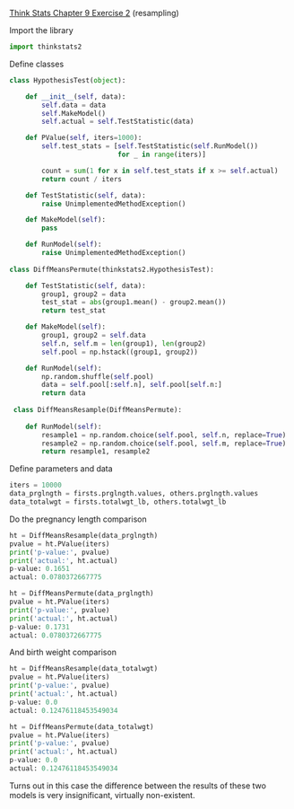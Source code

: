 [Think Stats Chapter 9 Exercise 2](http://greenteapress.com/thinkstats2/html/thinkstats2010.html#toc90) (resampling)

Import the library
```python
import thinkstats2
```
Define classes
```python
class HypothesisTest(object):

    def __init__(self, data):
        self.data = data
        self.MakeModel()
        self.actual = self.TestStatistic(data)

    def PValue(self, iters=1000):
        self.test_stats = [self.TestStatistic(self.RunModel()) 
                           for _ in range(iters)]

        count = sum(1 for x in self.test_stats if x >= self.actual)
        return count / iters

    def TestStatistic(self, data):
        raise UnimplementedMethodException()

    def MakeModel(self):
        pass

    def RunModel(self):
        raise UnimplementedMethodException()
        
class DiffMeansPermute(thinkstats2.HypothesisTest):

    def TestStatistic(self, data):
        group1, group2 = data
        test_stat = abs(group1.mean() - group2.mean())
        return test_stat

    def MakeModel(self):
        group1, group2 = self.data
        self.n, self.m = len(group1), len(group2)
        self.pool = np.hstack((group1, group2))

    def RunModel(self):
        np.random.shuffle(self.pool)
        data = self.pool[:self.n], self.pool[self.n:]
        return data
        
 class DiffMeansResample(DiffMeansPermute):
    
    def RunModel(self):
        resample1 = np.random.choice(self.pool, self.n, replace=True)
        resample2 = np.random.choice(self.pool, self.m, replace=True)
        return resample1, resample2
```
Define parameters and data
```python
iters = 10000
data_prglngth = firsts.prglngth.values, others.prglngth.values
data_totalwgt = firsts.totalwgt_lb, others.totalwgt_lb
```
Do the pregnancy length comparison
```python
ht = DiffMeansResample(data_prglngth)
pvalue = ht.PValue(iters)
print('p-value:', pvalue)
print('actual:', ht.actual)
p-value: 0.1651
actual: 0.0780372667775

ht = DiffMeansPermute(data_prglngth)
pvalue = ht.PValue(iters)
print('p-value:', pvalue)
print('actual:', ht.actual)
p-value: 0.1731
actual: 0.0780372667775
```
And birth weight comparison
```python
ht = DiffMeansResample(data_totalwgt)
pvalue = ht.PValue(iters)
print('p-value:', pvalue)
print('actual:', ht.actual)
p-value: 0.0
actual: 0.12476118453549034

ht = DiffMeansPermute(data_totalwgt)
pvalue = ht.PValue(iters)
print('p-value:', pvalue)
print('actual:', ht.actual)
p-value: 0.0
actual: 0.12476118453549034
```
Turns out in this case the difference between the results of these two models is very insignificant, virtually non-existent.
